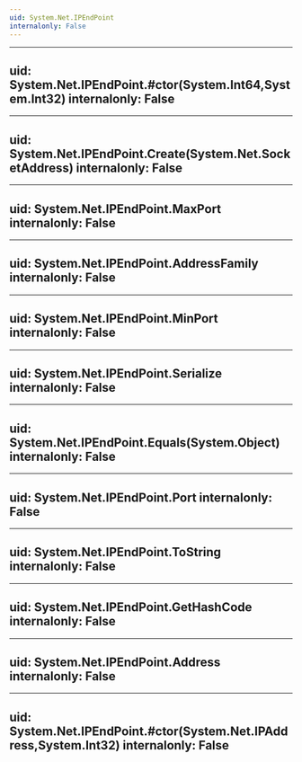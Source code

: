 ```yaml
---
uid: System.Net.IPEndPoint
internalonly: False
---
```


---
uid: System.Net.IPEndPoint.#ctor(System.Int64,System.Int32)
internalonly: False
---

---
uid: System.Net.IPEndPoint.Create(System.Net.SocketAddress)
internalonly: False
---

---
uid: System.Net.IPEndPoint.MaxPort
internalonly: False
---

---
uid: System.Net.IPEndPoint.AddressFamily
internalonly: False
---

---
uid: System.Net.IPEndPoint.MinPort
internalonly: False
---

---
uid: System.Net.IPEndPoint.Serialize
internalonly: False
---

---
uid: System.Net.IPEndPoint.Equals(System.Object)
internalonly: False
---

---
uid: System.Net.IPEndPoint.Port
internalonly: False
---

---
uid: System.Net.IPEndPoint.ToString
internalonly: False
---

---
uid: System.Net.IPEndPoint.GetHashCode
internalonly: False
---

---
uid: System.Net.IPEndPoint.Address
internalonly: False
---

---
uid: System.Net.IPEndPoint.#ctor(System.Net.IPAddress,System.Int32)
internalonly: False
---
